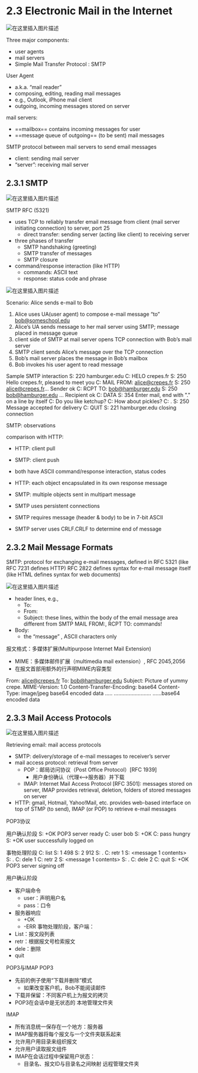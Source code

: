 # 2.3 Electronic Mail in the Internet


![在这里插入图片描述](https://i-blog.csdnimg.cn/direct/f5e95e23a886480d97ec0f289c71eb0a.png#pic_center)

Three major components:
- user agents
- mail servers
- Simple Mail Transfer Protocol : SMTP

User Agent
- a.k.a. “mail reader”
- composing, editing, reading mail messages
- e.g., Outlook, iPhone mail client
- outgoing, incoming messages stored on server

mail servers:
- ==mailbox== contains incoming messages for user
- ==message queue of outgoing== (to be sent) mail messages

SMTP protocol between mail servers to send email messages
- client: sending mail server
- “server”: receiving mail server


## 2.3.1 SMTP

![在这里插入图片描述](https://i-blog.csdnimg.cn/direct/a88638112da74c8b965803880c2a6d5a.png#pic_center)

SMTP RFC (5321)
- uses TCP to reliably transfer email message from client (mail server initiating connection) to server, port 25
	- direct transfer: sending server (acting like client) to receiving server
- three phases of transfer
	- SMTP handshaking (greeting)
	- SMTP transfer of messages
	- SMTP closure
- command/response interaction (like HTTP)
	- commands: ASCII text
	- response: status code and phrase



![在这里插入图片描述](https://i-blog.csdnimg.cn/direct/805a6d2617e044aeaf9be04eb0c44b58.png#pic_center)

Scenario: Alice sends e-mail to Bob
1) Alice uses UA(user agent) to compose e-mail message “to” bob@someschool.edu
2) Alice’s UA sends message to her mail server using SMTP; message placed in message queue
3) client side of SMTP at mail server opens TCP connection with Bob’s mail server
4) SMTP client sends Alice’s message over the TCP connection
5) Bob’s mail server places the message in Bob’s mailbox
6) Bob invokes his user agent to read message

Sample SMTP interaction
S: 220 hamburger.edu
C: HELO crepes.fr
S: 250 Hello crepes.fr, pleased to meet you
C: MAIL FROM: <alice@crepes.fr>
S: 250 alice@crepes.fr... Sender ok
C: RCPT TO: <bob@hamburger.edu>
S: 250 bob@hamburger.edu ... Recipient ok
C: DATA
S: 354 Enter mail, end with "." on a line by itself
C: Do you like ketchup?
C: How about pickles?
C: .
S: 250 Message accepted for delivery
C: QUIT
S: 221 hamburger.edu closing connection

SMTP: observations

comparison with HTTP:
- HTTP: client pull
- SMTP: client push
- both have ASCII command/response interaction, status codes
- HTTP: each object encapsulated in its own response message
- SMTP: multiple objects sent in multipart message

- SMTP uses persistent connections
- SMTP requires message (header & body) to be in 7-bit ASCII
- SMTP server uses CRLF.CRLF to determine end of message

## 2.3.2 Mail Message Formats

SMTP: protocol for exchanging e-mail messages, defined in RFC 5321 (like RFC 7231 defines HTTP)
RFC 2822 defines syntax for e-mail message itself (like HTML defines syntax for web documents)

![在这里插入图片描述](https://i-blog.csdnimg.cn/direct/3184e53008f54f8eb656b65dba7ba2f6.png#pic_center)


- header lines, e.g.,
	- To:
	- From:
	- Subject:
these lines, within the body of the email message area different from SMTP MAIL FROM:, RCPT TO: commands!
- Body: 
	- the “message” , ASCII characters only

报文格式：多媒体扩展(Multipurpose Internet Mail Extension)
- MIME：多媒体邮件扩展（multimedia mail extension）, RFC 2045,2056
- 在报文首部用额外的行声明MIME内容类型

From: alice@crepes.fr
To: bob@hamburger.edu
Subject: Picture of yummy crepe.
MIME-Version: 1.0
Content-Transfer-Encoding: base64
Content-Type: image/jpeg
base64 encoded data .....
.........................
......base64 encoded data


## 2.3.3 Mail Access Protocols

![在这里插入图片描述](https://i-blog.csdnimg.cn/direct/5f4b6adcb6554c7097b30a234f4288dd.png#pic_center)

Retrieving email: mail access protocols
- SMTP: delivery/storage of e-mail messages to receiver’s server
- mail access protocol: retrieval from server
	- POP：邮局访问协议（Post Office Protocol）[RFC 1939]
		- 用户身份确认（代理<-->服务器）并下载
	- IMAP: Internet Mail Access Protocol [RFC 3501]: messages stored on server, IMAP provides retrieval, deletion, folders of stored messages on server
- HTTP: gmail, Hotmail, Yahoo!Mail, etc. provides web-based interface on top of STMP (to send), IMAP (or POP) to retrieve e-mail messages

POP3协议

用户确认阶段
S: +OK POP3 server ready
C: user bob
S: +OK
C: pass hungry
S: +OK user successfully logged on

事物处理阶段
C: list
S: 1 498
S: 2 912
S: .
C: retr 1
S: <message 1 contents>
S: .
C: dele 1
C: retr 2
S: <message 1 contents>
S: .
C: dele 2
C: quit
S: +OK POP3 server signing off

用户确认阶段
- 客户端命令
	- user：声明用户名
	- pass：口令
- 服务器响应
	- +OK
	- -ERR
事物处理阶段，客户端：
- List：报文段列表
- retr：根据报文号检索报文
- dele：删除
- quit

POP3与IMAP
POP3
- 先前的例子使用“下载并删除”模式
	- 如果改变客户机，Bob不能阅读邮件
- 下载并保留：不同客户机上为报文的拷贝
- POP3在会话中是无状态的
本地管理文件夹

IMAP
- 所有消息统一保存在一个地方：服务器
- IMAP服务器将每个报文与一个文件夹联系起来
- 允许用户用目录来组织报文
- 允许用户读取报文组件
- IMAP在会话过程中保留用户状态：
	- 目录名、报文ID与目录名之间映射
远程管理文件夹

